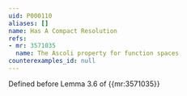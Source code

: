 ```yaml
---
uid: P000110
aliases: []
name: Has A Compact Resolution
refs:
- mr: 3571035
  name: The Ascoli property for function spaces
counterexamples_id: null
---
```

Defined before Lemma 3.6 of {{mr:3571035}}
